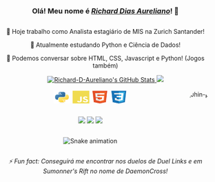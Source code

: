 <h3 align="center"> Olá! Meu nome é <a href="https://www.linkedin.com/in/richard-dias-aureliano-0a2790193/"><i>Richard Dias Aureliano</i></a>! 👋 </h3>

##

<p align="center"> 🔭 Hoje trabalho como Analista estagiário de MIS na Zurich Santander! </p>
<p align="center"> 🌱 Atualmente estudando Python e Ciência de Dados! </p>
<p align="center"> 💬 Podemos conversar sobre HTML, CSS, Javascript e Python! (Jogos também) </p>

<div align="center">
  <a href="https://github.com/Richard-D-Aureliano">
    <a href="https://awesome-github-stats.azurewebsites.net/index.html??cardType=github&theme=dracula">    <img height="150px" alt="Richard-D-Aureliano's GitHub Stats" src="https://awesome-github-stats.azurewebsites.net/user-stats/Richard-D-Aureliano?cardType=github&theme=dracula" />  </a>
  <img height="150px" src="https://github-readme-stats.vercel.app/api/top-langs/?username=Richard-D-Aureliano&layout=compact&langs_count=7&theme=dracula"/>
</div>
<div style="display: inline_block" align="center"><br>
    <img align="center" alt="Richard-Python" height="30" width="40" src="https://raw.githubusercontent.com/devicons/devicon/master/icons/python/python-original.svg">
  <img align="center" alt="Richard-Js" height="30" width="40" src="https://raw.githubusercontent.com/devicons/devicon/master/icons/javascript/javascript-plain.svg">
  <img align="center" alt="Richard-HTML" height="30" width="40" src="https://raw.githubusercontent.com/devicons/devicon/master/icons/html5/html5-original.svg">
  <img align="center" alt="Richard-CSS" height="30" width="40" src="https://raw.githubusercontent.com/devicons/devicon/master/icons/css3/css3-original.svg">
  <img align="right" alt="Jhin-pic" height="150" style="border-radius:100%;" src="https://ddragon.leagueoflegends.com/cdn/12.6.1/img/profileicon/4550.png">
</div>
  
  ##
 
<div align="center"> 
 <a href = "mailto:Richardd.aureliano@outlook.com"><img src="https://img.shields.io/badge/-Gmail-%23333?style=for-the-badge&logo=gmail&logoColor=white" target="_blank"></a> 
  <a href="https://www.linkedin.com/in/richard-dias-aurelian/" target="_blank"><img src="https://img.shields.io/badge/-LinkedIn-%230077B5?style=for-the-badge&logo=linkedin&logoColor=white" target="_blank"></a>
  <a href="https://www.instagram.com/rickey_ross/" target="_blank"><img src="https://img.shields.io/badge/-Instagram-%23E4405F?style=for-the-badge&logo=instagram&logoColor=white" target="_blank"></a>
</div>

##

<div align="center">
  
  ![Snake animation](https://github.com/Richard-D-Aureliano/Richard-D-Aureliano/blob/output/github-contribution-grid-snake.svg)
  
</div>

##
  
<h6 align="center">⚡ Fun fact: Conseguirá me encontrar nos duelos de Duel Links e em Sumonner's Rift no nome de DaemonCross!</h6>
